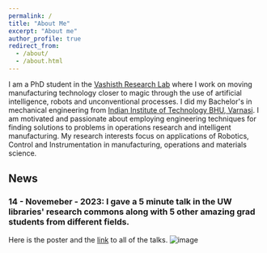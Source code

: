 ```yaml
---
permalink: /
title: "About Me"
excerpt: "About me"
author_profile: true
redirect_from: 
  - /about/
  - /about.html
---
```


I am a PhD student in the [Vashisth Research Lab](https://sites.google.com/site/aniruddhvashisth123/home?authuser=0) where I work on moving manufacturing technology closer to magic through the use of artificial intelligence, robots and unconventional processes. I did my Bachelor's in mechanical engineering from [Indian Institute of Technology BHU, Varnasi](https://www.iitbhu.ac.in/).
I am motivated and passionate about employing engineering techniques for finding solutions to problems in operations research and intelligent manufacturing. My research interests focus on applications of Robotics, Control and Instrumentation in manufacturing, operations and materials science.

## News

### 14 - Novemeber - 2023: I gave a 5 minute talk in the UW libraries' research commons along with 5 other amazing grad students from different fields.
Here is the poster and the [link](https://drive.google.com/drive/folders/1l2VW3FX40f9gUPVhPE06DVjfO7NAN2og) to all of the talks.
![image](https://github.com/surabhit-08/surabhit-08.github.io/assets/62366465/776d7e4f-4e8a-4db4-823c-700d5b4bc225)

